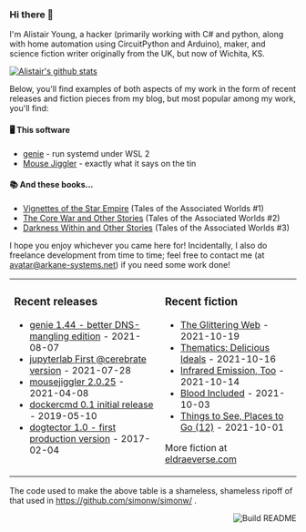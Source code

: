 ### Hi there 👋

I'm Alistair Young, a hacker (primarily working with C# and python, along with home automation using CircuitPython and Arduino), maker, and science fiction writer originally from the UK, but now of Wichita, KS.

[![Alistair's github stats](https://github-readme-stats.vercel.app/api?username=cerebrate&show_icons=true)](https://github.com/anuraghazra/github-readme-stats)

Below, you'll find examples of both aspects of my work in the form of recent releases and fiction pieces from my blog, but most popular among my work, you'll find:

#### :desktop_computer: This software

* [genie](https://github.com/arkane-systems/genie) - run systemd under WSL 2
* [Mouse Jiggler](https://github.com/cerebrate/mousejiggler) - exactly what it says on the tin

#### :books: And these books...

* [Vignettes of the Star Empire](https://www.amazon.com/gp/product/B00A2X4QQO/) (Tales of the Associated Worlds #1)
* [The Core War and Other Stories](https://www.amazon.com/gp/product/B00VSM9NNE/) (Tales of the Associated Worlds #2)
* [Darkness Within and Other Stories](https://www.amazon.com/gp/product/B082HC8JRQ/) (Tales of the Associated Worlds #3)

I hope you enjoy whichever you came here for! Incidentally, I also do freelance development from time to time; feel free to contact me (at avatar@arkane-systems.net) if you need some work done!

<table><tr><td valign="top">

### Recent releases
<!-- releases starts -->
* [genie 1.44 - better DNS-mangling edition](https://github.com/arkane-systems/genie/releases/tag/v1.44) - 2021-08-07
* [jupyterlab First @cerebrate version](https://github.com/cerebrate/jupyterlab/releases/tag/v0.1) - 2021-07-28
* [mousejiggler 2.0.25](https://github.com/arkane-systems/mousejiggler/releases/tag/2.0.25) - 2021-04-08
* [dockercmd 0.1 initial release](https://github.com/arkane-systems/dockercmd/releases/tag/v0.1) - 2019-05-10
* [dogtector 1.0 - first production version](https://github.com/cerebrate/dogtector/releases/tag/1.0) - 2017-02-04
<!-- releases ends -->
</td><td valign="top">

### Recent fiction
<!-- fiction starts -->
* [The Glittering Web](https://eldraeverse.com/2021/10/19/the-glittering-web/) - 2021-10-19
* [Thematics: Delicious Ideals](https://eldraeverse.com/2021/10/16/thematics-delicious-ideals/) - 2021-10-16
* [Infrared Emission, Too](https://eldraeverse.com/2021/10/13/infrared-emission-too/) - 2021-10-14
* [Blood Included](https://eldraeverse.com/2021/10/02/blood-included/) - 2021-10-03
* [Things to See, Places to Go (12)](https://eldraeverse.com/2021/09/30/things-to-see-places-to-go-12/) - 2021-10-01
<!-- fiction ends -->

More fiction at [eldraeverse.com](https://eldraeverse.com/)
</td></tr></table>

The code used to make the above table is a shameless, shameless ripoff of that used in https://github.com/simonw/simonw/ .

<a href="https://github.com/cerebrate/cerebrate/actions"><img src="https://github.com/cerebrate/cerebrate/workflows/Build%20README/badge.svg" align="right" alt="Build README"></a>
